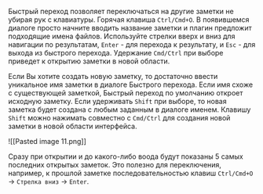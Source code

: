 Быстрый переход позволяет переключаться на другие заметки не убирая рук с клавиатуры. Горячая клавиша `Ctrl/Cmd+O`. В появившемся диалоге просто начните вводить название заметки и плагин предложит подходящие имена файлов. Используйте стрелки вверх и вниз для навигации по результатам, `Enter` - для перехода к результату, и `Esc` - для выхода из быстрого перехода. Удержание `Cmd/Ctrl` при выборе приведет к открытию заметки в новой области. 

Если Вы хотите создать новую заметку, то достаточно ввести уникальное имя заметки в диалоге Быстрого перехода. Если имя схоже с существующей заметкой, Быстрый переход по умолчанию откроет исходную заметку. Если удерживать `Shift` при выборе, то новая заметка будет создана с любым заданным в диалоге именем. Клавишу `Shift` можно нажимать совместно с  `Cmd/Ctrl` для создания новой заметки в новой области интерфейса. 

![[Pasted image 11.png]]

Сразу при открытии и до какого-либо воода будут показаны 5 самых последних открытых заметок. Это полезно для переключения, например, к прошлой заметке последовательностью клавиш  `Ctrl/Cmd+O` → `Стрелка вниз` → `Enter`.

